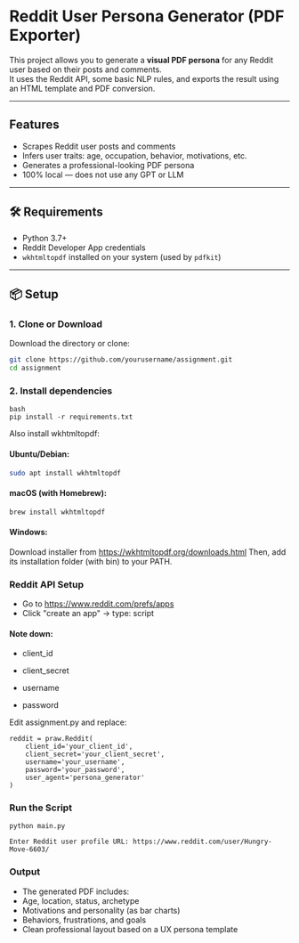 # Reddit User Persona Generator (PDF Exporter)

This project allows you to generate a **visual PDF persona** for any Reddit user based on their posts and comments.  
It uses the Reddit API, some basic NLP rules, and exports the result using an HTML template and PDF conversion.

---

## Features

- Scrapes Reddit user posts and comments
- Infers user traits: age, occupation, behavior, motivations, etc.
- Generates a professional-looking PDF persona
- 100% local — does not use any GPT or LLM

---

## 🛠️ Requirements

- Python 3.7+
- Reddit Developer App credentials
- `wkhtmltopdf` installed on your system (used by `pdfkit`)

---

## 📦 Setup

### 1. Clone or Download

Download the directory or clone:

```bash
git clone https://github.com/yourusername/assignment.git
cd assignment
```

### 2. Install dependencies

```
bash
pip install -r requirements.txt
```

Also install wkhtmltopdf:

#### Ubuntu/Debian:

```bash
sudo apt install wkhtmltopdf
```

#### macOS (with Homebrew):

```bash
brew install wkhtmltopdf
```

#### Windows:
Download installer from https://wkhtmltopdf.org/downloads.html
Then, add its installation folder (with bin) to your PATH.

### Reddit API Setup

- Go to https://www.reddit.com/prefs/apps
- Click "create an app" → type: script

#### Note down:
- client_id

- client_secret

- username

- password

Edit assignment.py and replace:
```
reddit = praw.Reddit(
    client_id='your_client_id',
    client_secret='your_client_secret',
    username='your_username',
    password='your_password',
    user_agent='persona_generator'
)
```

### Run the Script
```
python main.py

Enter Reddit user profile URL: https://www.reddit.com/user/Hungry-Move-6603/
```

### Output
- The generated PDF includes:
- Age, location, status, archetype
- Motivations and personality (as bar charts)
- Behaviors, frustrations, and goals
- Clean professional layout based on a UX persona template


